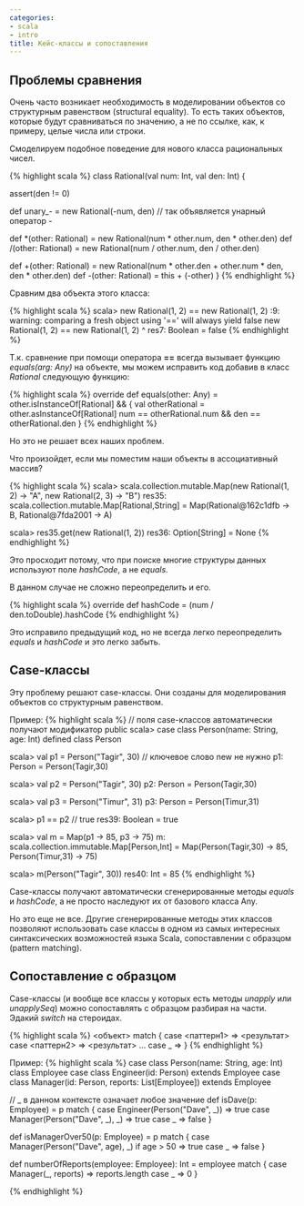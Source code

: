 ```yaml
---
categories:
- scala
- intro
title: Кейс-классы и сопоставления
---
```


## Проблемы сравнения

Очень часто возникает необходимость в моделировании объектов со структурным равенством (structural equality). То есть таких объектов, которые будут сравниваться по значению, а не по ссылке, как, к примеру, целые числа или строки.

Смоделируем подобное поведение для нового класса рациональных чисел.

{% highlight scala %}
class Rational(val num: Int, val den: Int) {

  assert(den != 0)
  
  def unary_- = new Rational(-num, den) // так объявляется унарный оператор -

  def *(other: Rational) = new Rational(num * other.num, den * other.den)
  def /(other: Rational) = new Rational(num / other.num, den / other.den)

  def +(other: Rational) = new Rational(num * other.den + other.num * den, den * other.den)
  def -(other: Rational) = this + (-other)
}
{% endhighlight %}

Сравним два объекта этого класса:

{% highlight scala %}
scala> new Rational(1, 2) == new Rational(1, 2)
<console>:9: warning: comparing a fresh object using '==' will always yield false
              new Rational(1, 2) == new Rational(1, 2)
                                 ^
res7: Boolean = false
{% endhighlight %}

Т.к. сравнение при помощи оператора **==** всегда вызывает функцию *equals(arg: Any)* на объекте, мы можем исправить код добавив в класс *Rational* следующую функцию:

{% highlight scala %}
override def equals(other: Any) = other.isInstanceOf[Rational] && {
  val otherRational = other.asInstanceOf[Rational]
  num == otherRational.num && den == otherRational.den
}
{% endhighlight %}

Но это не решает всех наших проблем. 

Что произойдет, если мы поместим наши объекты в ассоциативный массив?

{% highlight scala %}
scala> scala.collection.mutable.Map(new Rational(1, 2) -> "A", new Rational(2, 3) -> "B")
res35: scala.collection.mutable.Map[Rational,String] = Map(Rational@162c1dfb -> B, Rational@7fda2001 -> A)

scala> res35.get(new Rational(1, 2))
res36: Option[String] = None
{% endhighlight %}

Это просходит потому, что при поиске многие структуры данных используют поле *hashCode*, а не *equals*.

В данном случае не сложно переопределить и его.

{% highlight scala %}
override def hashCode = (num / den.toDouble).hashCode
{% endhighlight %}

Это исправило предыдущий код, но не всегда легко переопределить *equals* и *hashCode* и это легко забыть.

## Case-классы
Эту проблему решают case-классы.
Они созданы для моделирования объектов со структурным равенством.

Пример:
{% highlight scala %}
// поля case-классов автоматически получают модификатор public
scala> case class Person(name: String, age: Int) 
defined class Person

scala> val p1 = Person("Tagir", 30) // ключевое слово new не нужно
p1: Person = Person(Tagir,30)

scala> val p2 = Person("Tagir", 30)
p2: Person = Person(Tagir,30)

scala> val p3 = Person("Timur", 31)
p3: Person = Person(Timur,31)

scala> p1 == p2 // true
res39: Boolean = true

scala> val m = Map(p1 -> 85, p3 -> 75)
m: scala.collection.immutable.Map[Person,Int] = Map(Person(Tagir,30) -> 85, Person(Timur,31) -> 75)

scala> m(Person("Tagir", 30))
res40: Int = 85
{% endhighlight %}


Case-классы получают автоматически сгенерированные методы *equals* и *hashCode*, а не просто наследуют их от базового класса Any.

Но это еще не все. Другие сгенерированные методы этих классов позволяют использовать case классы в одном из самых интересных синтаксических возможностей языка Scala, сопоставлении с образцом (pattern matching).

## Сопоставление с образцом

Case-классы (и вообще все классы у которых есть методы *unapply* или *unapplySeq*) можно сопоставлять с образцом разбирая на части. Эдакий *switch* на стероидах.

{% highlight scala %}
<объект> match {
  case <паттерн1> => <результат>
  case <паттерн2> => <результат>
  ...
  case _ => <default>
}
{% endhighlight %}

Пример:
{% highlight scala %}
case class Person(name: String, age: Int)
class Employee
case class Engineer(id: Person) extends Employee
case class Manager(id: Person, reports: List[Employee]) extends Employee

// _ в данном контексте означает любое значение
def isDave(p: Employee) = p match {
  case Engineer(Person("Dave", _)) => true
  case Manager(Person("Dave", _), _) => true
  case _ => false
}

def isManagerOver50(p: Employee) = p match {
  case Manager(Person("Dave", age), _) if age > 50 => true
  case _ => false
}

def numberOfReports(employee: Employee): Int = employee match {
  case Manager(_, reports) => reports.length
  case _ => 0
}

{% endhighlight %}

